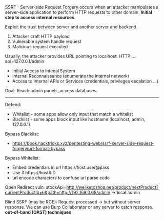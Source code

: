 SSRF - Server-side Request Forgery occurs when an attacker manipulates a server-side application to perform HTTP requests to other domain. <b>Initial step to access internal resources</b>.

Exploit the trust between server and another server and backend.

1. Attacker craft HTTP payload
2. Vulnerable system handle request
3. Malicious request executed

Usually, the attacker provides URL pointing to localhost. HTTP .... api=127.0.0.1/admin

- Initial Access to Intenal System
- Internal Reconnaissance (enumerate the internal network)
- Access to Internal APIs or Services (credentials, privileges escalation ...)

Goal: Reach admin panels, access databases

---

Defend:

- Whitelist - some apps allow only input that match a whitelist
- Blacklist - some apps block input like hostname (localhost, admin, 127.0.0.1)

Bypass Blacklist:

- https://book.hacktricks.xyz/pentesting-web/ssrf-server-side-request-forgery/url-format-bypass

Bypass Whitelist:

- Embed credentials in url https://host:user@pass
- Use # https://host#ID
- url encode characters to confuse url parse code

Open Redirect vuln:
stockApi=http://weliketoshop.net/product/nextProduct?currentProductId=6&path=http://192.168.0.68/admin
-> local admin

Blind SSRF (may be RCE): Request processed -> but without server response.
We can use Burp Collaborator or any server to catch response. <b>out-of-band (OAST) techniques</b>
